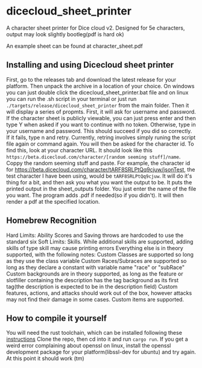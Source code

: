 # dicecloud_sheet_printer
A character sheet printer for Dice cloud v2. Designed for 5e characters, output may look slightly bootleg(pdf is hard ok)

An example sheet can be found at character_sheet.pdf

## Installing and using Dicecloud sheet printer
First, go to the releases tab and download the latest release for your platform. Then unpack the archive in a location of your choice. On windows you can just double click the dicecloud_sheet_printer.bat file and on linux you can run the .sh script in your terminal or just run `./targets/release/dicecloud_sheet_printer` from the main folder. Then it will display a series of propmts. First, it will ask for username and password. If the character sheet is publicly viewable, you can just press enter and then type Y when asked if you want to continue with no token. Otherwise, type in your username and password. This should succeed if you did so correctly. If it fails, type n and retry. Currently, retring involves simply runing the script file again or command again. You will then be asked for the character id. To find this, look at your character URL. It should look like this `https://beta.dicecloud.com/character/[random seeming stuff]/name`. Coppy the random seeming stuff and paste. For example, the character id for https://beta.dicecloud.com/character/tARF8SRLPtQq9cjuw/jsonTest, the test character I have been using, would be `tARF8SRLPtQq9cjuw`. It will do it's thing for a bit, and then ask you what you want the output to be. It puts the printed output in the sheet_outputs folder. You just enter the name of the file you want. The program adds .pdf if needed(so if you didn't). It will then render a pdf at the specified location.


## Homebrew Recognition
Hard Limits: Ability Scores and Saving throws are hardcoded to use the standard six
Soft Limits: Skills. While additional skills are supported, adding skills of type skill may cause printing errors
Everything else is in theory supported, with the following notes:
Custom Classes are supported so long as they use the class variable
Custom Races/Subraces are supported so long as they declare a constant with variable name "race" or "subRace"
Custom backgrounds are in theory supported, as long as the feature or slotfiller containing the description has the tag background as its first tag(the description is expected to be in the description field)
Custom features, actions, and attacks should work out of the box, however attacks may not find their damage in some cases.
Custom items are supported.
## How to compile it yourself
You will need the rust toolchain, which can be installed following these [instructions](https://doc.rust-lang.org/book/ch01-01-installation.html)
Clone the repo, then cd into it and run `cargo run`. If you get a weird error complaining about openssl on linux, install the openssl development package for your platform(libssl-dev for ubuntu) and try again. At this point it should work (tm)
